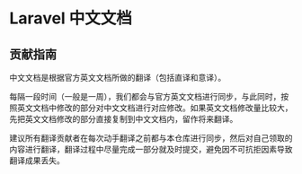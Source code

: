 # Laravel 中文文档

## 贡献指南

中文文档是根据官方英文文档所做的翻译（包括直译和意译）。

每隔一段时间（一般是一周），我们都会与官方英文文档进行同步，与此同时，按照英文文档中修改的部分对中文文档进行对应修改。如果英文文档修改量比较大，先把英文文档修改的部分直接复制到中文文档内，留作将来翻译。

建议所有翻译贡献者在每次动手翻译之前都与本仓库进行同步，然后对自己领取的内容进行翻译，翻译过程中尽量完成一部分就及时提交，避免因不可抗拒因素导致翻译成果丢失。


